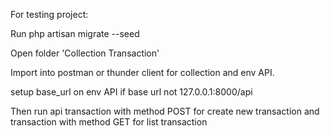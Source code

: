 For testing project:

Run php artisan migrate --seed

Open folder 'Collection Transaction'

Import into postman or thunder client for collection and env API.

setup base_url on env API if base url not 127.0.0.1:8000/api

Then run api transaction with method POST for create new transaction and transaction with method GET for list transaction

